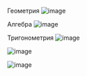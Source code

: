 Геометрия
![image](https://github.com/SemenSamosvalow/Math/assets/127530964/9c2bfaea-95a6-4b7e-93d9-99b5fc9101c0)

Алгебра
![image](https://github.com/SemenSamosvalow/Math/assets/127530964/257ddd0d-576b-4f83-bf38-6c61cca5c11a)

Тригонометрия
![image](https://github.com/SemenSamosvalow/Math/assets/127530964/8c25596b-0046-4316-a782-5f654bf8977c)

![image](https://github.com/SemenSamosvalow/Math/assets/127530964/d5c847a7-55bc-4f6d-b772-2d9d5041a916)

![image](https://github.com/SemenSamosvalow/Math/assets/127530964/06760ba4-b996-4bec-bdc3-776e92fd26df)

